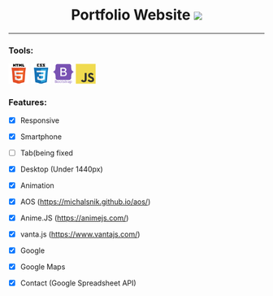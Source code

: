 <h1 align="center">Portfolio Website <img src="https://media.giphy.com/media/YULPJoecGetvtOm1H0/giphy.gif" width="35"></h1>
<hr>
<h3 align="left">Tools:</h3>
<div align="left">
 <img
      src="https://raw.githubusercontent.com/devicons/devicon/master/icons/html5/html5-original-wordmark.svg"
      alt="html5" width="40" height="40" /> 
<img
      src="https://raw.githubusercontent.com/devicons/devicon/master/icons/css3/css3-original-wordmark.svg" alt="css3"
      width="40" height="40" />
  <img src="https://raw.githubusercontent.com/devicons/devicon/master/icons/bootstrap/bootstrap-plain-wordmark.svg"
      alt="bootstrap" width="40" height="40" />
  <img
      src="https://raw.githubusercontent.com/devicons/devicon/master/icons/javascript/javascript-original.svg"
      alt="javascript" width="40" height="40" /> 
</div>

<h3 align="left">Features:</h3>

- [x] Responsive
 - [x] Smartphone
 - [ ] Tab(being fixed
 - [x] Desktop (Under 1440px)
- [x] Animation
 - [x] AOS (https://michalsnik.github.io/aos/)
 - [x] Anime.JS (https://animejs.com/)
 - [x] vanta.js (https://www.vantajs.com/)
-[x] Google
 -[x] Google Maps
 -[x] Contact (Google Spreadsheet API)

